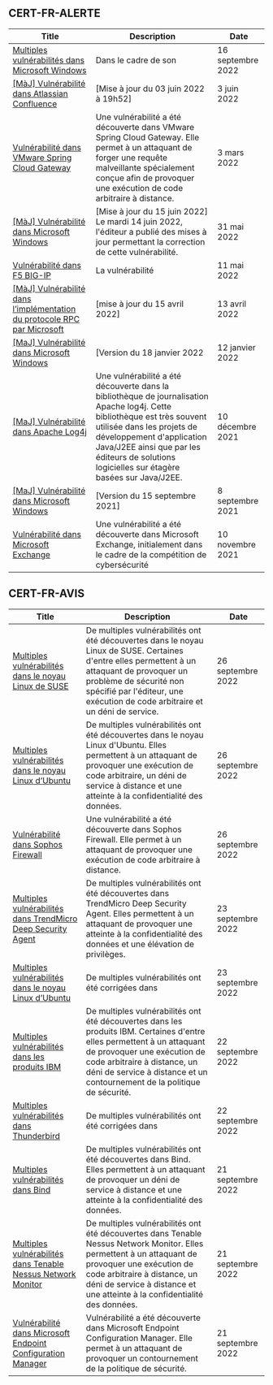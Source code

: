 
## CERT-FR-ALERTE
|Title|Description|Date|
|---|---|---|
| [Multiples vulnérabilités dans Microsoft Windows](https://www.cert.ssi.gouv.fr/alerte/CERTFR-2022-ALE-007/) | Dans le cadre de son  | 16 septembre 2022 |
| [[MàJ] Vulnérabilité dans Atlassian Confluence](https://www.cert.ssi.gouv.fr/alerte/CERTFR-2022-ALE-006/) | [Mise à jour du 03 juin 2022 à 19h52] | 3 juin 2022 |
| [Vulnérabilité dans VMware Spring Cloud Gateway](https://www.cert.ssi.gouv.fr/alerte/CERTFR-2022-ALE-002/) | Une vulnérabilité a été découverte dans VMware Spring Cloud Gateway. Elle permet à un attaquant de forger une requête malveillante spécialement conçue afin de provoquer une exécution de code arbitraire à distance. | 3 mars 2022 |
| [[MàJ] Vulnérabilité dans Microsoft Windows](https://www.cert.ssi.gouv.fr/alerte/CERTFR-2022-ALE-005/) | [Mise à jour du 15 juin 2022] Le mardi 14 juin 2022, l'éditeur a publié des mises à jour permettant la correction de cette vulnérabilité.  | 31 mai 2022 |
| [Vulnérabilité dans F5 BIG-IP](https://www.cert.ssi.gouv.fr/alerte/CERTFR-2022-ALE-004/) | La vulnérabilité  | 11 mai 2022 |
| [[MàJ] Vulnérabilité dans l’implémentation du protocole RPC par Microsoft](https://www.cert.ssi.gouv.fr/alerte/CERTFR-2022-ALE-003/) | [mise à jour du 15 avril 2022] | 13 avril 2022 |
| [[MaJ] Vulnérabilité dans Microsoft Windows](https://www.cert.ssi.gouv.fr/alerte/CERTFR-2022-ALE-001/) | [Version du 18 janvier 2022 | 12 janvier 2022 |
| [[MaJ] Vulnérabilité dans Apache Log4j](https://www.cert.ssi.gouv.fr/alerte/CERTFR-2021-ALE-022/) | Une vulnérabilité a été découverte dans la bibliothèque de journalisation Apache log4j. Cette bibliothèque est très souvent utilisée dans les projets de développement d'application Java/J2EE ainsi que par les éditeurs de solutions logicielles sur étagère basées sur Java/J2EE. | 10 décembre 2021 |
| [[MaJ] Vulnérabilité dans Microsoft Windows](https://www.cert.ssi.gouv.fr/alerte/CERTFR-2021-ALE-019/) | [Version du 15 septembre 2021] | 8 septembre 2021 |
| [Vulnérabilité dans Microsoft Exchange](https://www.cert.ssi.gouv.fr/alerte/CERTFR-2021-ALE-021/) | Une vulnérabilité a été découverte dans Microsoft Exchange, initialement dans le cadre de la compétition de cybersécurité  | 10 novembre 2021 |
## CERT-FR-AVIS
|Title|Description|Date|
|---|---|---|
| [Multiples vulnérabilités dans le noyau Linux de SUSE](https://www.cert.ssi.gouv.fr/avis/CERTFR-2022-AVI-855/) | De multiples vulnérabilités ont été découvertes dans le noyau Linux de SUSE. Certaines d'entre elles permettent à un attaquant de provoquer un problème de sécurité non spécifié par l'éditeur, une exécution de code arbitraire et un déni de service. | 26 septembre 2022 |
| [Multiples vulnérabilités dans le noyau Linux d’Ubuntu](https://www.cert.ssi.gouv.fr/avis/CERTFR-2022-AVI-854/) | De multiples vulnérabilités ont été découvertes dans le noyau Linux d'Ubuntu. Elles permettent à un attaquant de provoquer une exécution de code arbitraire, un déni de service à distance et une atteinte à la confidentialité des données. | 26 septembre 2022 |
| [Vulnérabilité dans Sophos Firewall](https://www.cert.ssi.gouv.fr/avis/CERTFR-2022-AVI-853/) | Une vulnérabilité a été découverte dans Sophos Firewall. Elle permet à un attaquant de provoquer une exécution de code arbitraire à distance. | 26 septembre 2022 |
| [Multiples vulnérabilités dans TrendMicro Deep Security Agent](https://www.cert.ssi.gouv.fr/avis/CERTFR-2022-AVI-852/) | De multiples vulnérabilités ont été découvertes dans TrendMicro Deep Security Agent. Elles permettent à un attaquant de provoquer une atteinte à la confidentialité des données et une élévation de privilèges. | 23 septembre 2022 |
| [Multiples vulnérabilités dans le noyau Linux d’Ubuntu](https://www.cert.ssi.gouv.fr/avis/CERTFR-2022-AVI-851/) | De multiples vulnérabilités ont été corrigées dans  | 23 septembre 2022 |
| [Multiples vulnérabilités dans les produits IBM](https://www.cert.ssi.gouv.fr/avis/CERTFR-2022-AVI-850/) | De multiples vulnérabilités ont été découvertes dans les produits IBM. Certaines d'entre elles permettent à un attaquant de provoquer une exécution de code arbitraire à distance, un déni de service à distance et un contournement de la politique de sécurité. | 22 septembre 2022 |
| [Multiples vulnérabilités dans Thunderbird](https://www.cert.ssi.gouv.fr/avis/CERTFR-2022-AVI-849/) | De multiples vulnérabilités ont été corrigées dans  | 22 septembre 2022 |
| [Multiples vulnérabilités dans Bind](https://www.cert.ssi.gouv.fr/avis/CERTFR-2022-AVI-848/) | De multiples vulnérabilités ont été découvertes dans Bind. Elles permettent à un attaquant de provoquer un déni de service à distance et une atteinte à la confidentialité des données. | 21 septembre 2022 |
| [Multiples vulnérabilités dans Tenable Nessus Network Monitor](https://www.cert.ssi.gouv.fr/avis/CERTFR-2022-AVI-847/) | De multiples vulnérabilités ont été découvertes dans Tenable Nessus Network Monitor. Elles permettent à un attaquant de provoquer une exécution de code arbitraire à distance, un déni de service à distance et une atteinte à la confidentialité des données. | 21 septembre 2022 |
| [Vulnérabilité dans Microsoft Endpoint Configuration Manager](https://www.cert.ssi.gouv.fr/avis/CERTFR-2022-AVI-846/) | Vulnérabilité a été découverte dans Microsoft Endpoint Configuration Manager. Elle permet à un attaquant de provoquer un contournement de la politique de sécurité. | 21 septembre 2022 |
